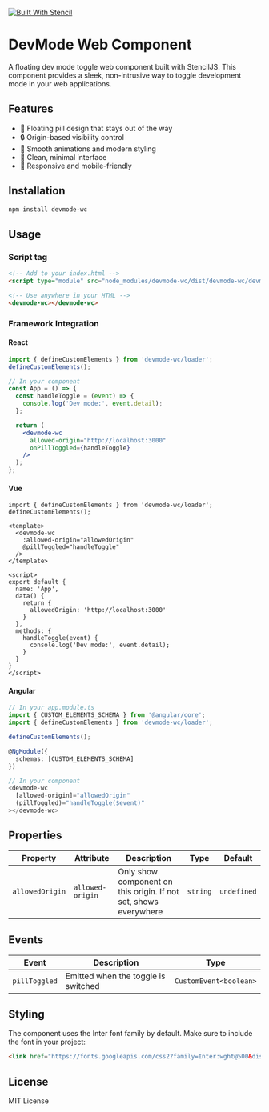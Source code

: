 [![Built With Stencil](https://img.shields.io/badge/-Built%20With%20Stencil-16161d.svg?logo=data%3Aimage%2Fsvg%2Bxml%3Bbase64%2CPD94bWwgdmVyc2lvbj0iMS4wIiBlbmNvZGluZz0idXRmLTgiPz4KPCEtLSBHZW5lcmF0b3I6IEFkb2JlIElsbHVzdHJhdG9yIDE5LjIuMSwgU1ZHIEV4cG9ydCBQbHVnLUluIC4gU1ZHIFZlcnNpb246IDYuMDAgQnVpbGQgMCkgIC0tPgo8c3ZnIHZlcnNpb249IjEuMSIgaWQ9IkxheWVyXzEiIHhtbG5zPSJodHRwOi8vd3d3LnczLm9yZy8yMDAwL3N2ZyIgeG1sbnM6eGxpbms9Imh0dHA6Ly93d3cudzMub3JnLzE5OTkveGxpbmsiIHg9IjBweCIgeT0iMHB4IgoJIHZpZXdCb3g9IjAgMCA1MTIgNTEyIiBzdHlsZT0iZW5hYmxlLWJhY2tncm91bmQ6bmV3IDAgMCA1MTIgNTEyOyIgeG1sOnNwYWNlPSJwcmVzZXJ2ZSI%2BCjxzdHlsZSB0eXBlPSJ0ZXh0L2NzcyI%2BCgkuc3Qwe2ZpbGw6I0ZGRkZGRjt9Cjwvc3R5bGU%2BCjxwYXRoIGNsYXNzPSJzdDAiIGQ9Ik00MjQuNywzNzMuOWMwLDM3LjYtNTUuMSw2OC42LTkyLjcsNjguNkgxODAuNGMtMzcuOSwwLTkyLjctMzAuNy05Mi43LTY4LjZ2LTMuNmgzMzYuOVYzNzMuOXoiLz4KPHBhdGggY2xhc3M9InN0MCIgZD0iTTQyNC43LDI5Mi4xSDE4MC40Yy0zNy42LDAtOTIuNy0zMS05Mi43LTY4LjZ2LTMuNkgzMzJjMzcuNiwwLDkyLjcsMzEsOTIuNyw2OC42VjI5Mi4xeiIvPgo8cGF0aCBjbGFzcz0ic3QwIiBkPSJNNDI0LjcsMTQxLjdIODcuN3YtMy42YzAtMzcuNiw1NC44LTY4LjYsOTIuNy02OC42SDMzMmMzNy45LDAsOTIuNywzMC43LDkyLjcsNjguNlYxNDEuN3oiLz4KPC9zdmc%2BCg%3D%3D&colorA=16161d&style=flat-square)](https://stenciljs.com)

# DevMode Web Component

A floating dev mode toggle web component built with StencilJS. This component provides a sleek, non-intrusive way to toggle development mode in your web applications.

## Features

- 🎯 Floating pill design that stays out of the way
- 🔒 Origin-based visibility control
- 💫 Smooth animations and modern styling
- 🎨 Clean, minimal interface
- 📱 Responsive and mobile-friendly

## Installation

```bash
npm install devmode-wc
```

## Usage

### Script tag

```html
<!-- Add to your index.html -->
<script type="module" src="node_modules/devmode-wc/dist/devmode-wc/devmode-wc.esm.js"></script>

<!-- Use anywhere in your HTML -->
<devmode-wc></devmode-wc>
```

### Framework Integration

#### React
```jsx
import { defineCustomElements } from 'devmode-wc/loader';
defineCustomElements();

// In your component
const App = () => {
  const handleToggle = (event) => {
    console.log('Dev mode:', event.detail);
  };

  return (
    <devmode-wc
      allowed-origin="http://localhost:3000"
      onPillToggled={handleToggle}
    />
  );
};
```

#### Vue
```vue
import { defineCustomElements } from 'devmode-wc/loader';
defineCustomElements();

<template>
  <devmode-wc
    :allowed-origin="allowedOrigin"
    @pillToggled="handleToggle"
  />
</template>

<script>
export default {
  name: 'App',
  data() {
    return {
      allowedOrigin: 'http://localhost:3000'
    }
  },
  methods: {
    handleToggle(event) {
      console.log('Dev mode:', event.detail);
    }
  }
}
</script>
```

#### Angular
```typescript
// In your app.module.ts
import { CUSTOM_ELEMENTS_SCHEMA } from '@angular/core';
import { defineCustomElements } from 'devmode-wc/loader';

defineCustomElements();

@NgModule({
  schemas: [CUSTOM_ELEMENTS_SCHEMA]
})

// In your component
<devmode-wc
  [allowed-origin]="allowedOrigin"
  (pillToggled)="handleToggle($event)"
></devmode-wc>
```

## Properties

| Property        | Attribute        | Description                                      | Type     | Default     |
| -------------- | --------------- | ------------------------------------------------ | -------- | ----------- |
| `allowedOrigin` | `allowed-origin` | Only show component on this origin. If not set, shows everywhere | `string` | `undefined` |

## Events

| Event         | Description                           | Type                   |
| ------------- | ------------------------------------- | ---------------------- |
| `pillToggled` | Emitted when the toggle is switched   | `CustomEvent<boolean>` |

## Styling

The component uses the Inter font family by default. Make sure to include the font in your project:

```html
<link href="https://fonts.googleapis.com/css2?family=Inter:wght@500&display=swap" rel="stylesheet">
```

## License

MIT License